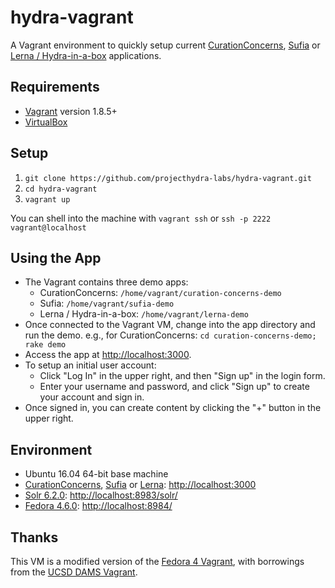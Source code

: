 # hydra-vagrant

A Vagrant environment to quickly setup current [CurationConcerns](https://github.com/projecthydra/curation_concerns), [Sufia](https://github.com/projecthydra/sufia) or [Lerna / Hydra-in-a-box](https://github.com/projecthydra-labs/lerna) applications.

## Requirements

* [Vagrant](https://www.vagrantup.com/) version 1.8.5+
* [VirtualBox](https://www.virtualbox.org/)

## Setup

1. `git clone https://github.com/projecthydra-labs/hydra-vagrant.git`
2. `cd hydra-vagrant`
3. `vagrant up`

You can shell into the machine with `vagrant ssh` or `ssh -p 2222 vagrant@localhost`

## Using the App

* The Vagrant contains three demo apps:
  * CurationConcerns: `/home/vagrant/curation-concerns-demo`
  * Sufia: `/home/vagrant/sufia-demo`
  * Lerna / Hydra-in-a-box: `/home/vagrant/lerna-demo`
* Once connected to the Vagrant VM, change into the app directory and run the demo.
  e.g., for CurationConcerns: `cd curation-concerns-demo; rake demo`
* Access the app at [http://localhost:3000](http://localhost:3000).
* To setup an initial user account:
  * Click "Log In" in the upper right, and then "Sign up" in the login form.
  * Enter your username and password, and click "Sign up" to create your account and sign in.
* Once signed in, you can create content by clicking the "+" button in the upper right.

## Environment

* Ubuntu 16.04 64-bit base machine
* [CurationConcerns](https://github.com/projecthydra/curation_concerns), [Sufia](https://github.com/projecthydra/sufia) or [Lerna](https://github.com/projecthydra-labs/lerna): [http://localhost:3000](http://localhost:3000)
* [Solr 6.2.0](http://lucene.apache.org/solr/): [http://localhost:8983/solr/](http://localhost:8983/solr/)
* [Fedora 4.6.0](http://fedorarepository.org/): [http://localhost:8984/](http://localhost:8984/)

## Thanks

This VM is a modified version of the [Fedora 4 Vagrant](http://github.com/fcrepo4-exts/fcrepo4-vagrant), with borrowings from the [UCSD DAMS Vagrant](https://github.com/ucsdlib/dams-vagrant).
